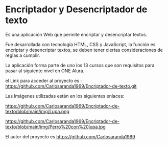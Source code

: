 # Encriptador y Desencriptador de texto

Es una aplicación Web que permite encriptar y desencriptar textos.

Fue desarrollada con tecnología HTML, CSS y JavaScript, la función es encriptar y desencriptar textos, se deben tener ciertas consideraciones de reglas a cumplir.

La aplicación forma parte de uno los 13 cursos que son requisitos para pasar al siguiente nivel en ONE Alura.

el Link para acceder al proyecto es : https://github.com/Carlosaranda1969/Encriptador-de-texto.git

Las Imágenes utilizadas están en los siguientes enlaces:

https://github.com/Carlosaranda1969/Encriptador-de-texto/blob/main/img/Lupa.png

https://github.com/Carlosaranda1969/Encriptador-de-texto/blob/main/img/Perro%20con%20lupa.jpg

El autor del proyecto es https://github.com/Carlosaranda1969
